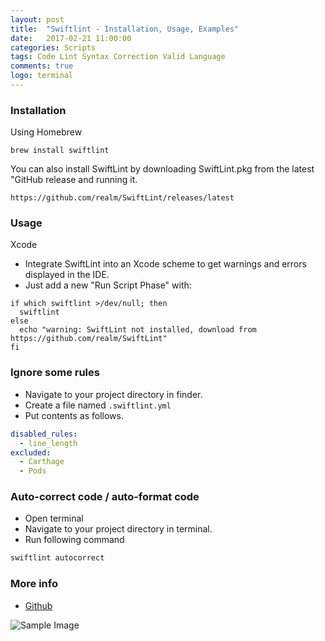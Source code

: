 ```yaml
---
layout: post
title:  "Swiftlint - Installation, Usage, Examples"
date:   2017-02-21 11:00:00
categories: Scripts
tags: Code Lint Syntax Correction Valid Language
comments: true
logo: terminal
---
```


### Installation

Using Homebrew

```
brew install swiftlint
```

You can also install SwiftLint by downloading SwiftLint.pkg from the latest "GitHub release and running it.

```
https://github.com/realm/SwiftLint/releases/latest
```

### Usage

Xcode

* Integrate SwiftLint into an Xcode scheme to get warnings and errors displayed in the IDE. 
* Just add a new "Run Script Phase" with:

```
if which swiftlint >/dev/null; then
  swiftlint
else
  echo "warning: SwiftLint not installed, download from https://github.com/realm/SwiftLint"
fi
```

### Ignore some rules

* Navigate to your project directory in finder.
* Create a file named `.swiftlint.yml`
* Put contents as follows.

 	
```yml
disabled_rules:
  - line_length
excluded:
  - Carthage
  - Pods
```

### Auto-correct code / auto-format code

* Open terminal
* Navigate to your project directory in terminal.
* Run following command

```sh
swiftlint autocorrect
```

### More info

* [Github](https://github.com/realm/SwiftLint)

![Sample Image](https://github.com/realm/SwiftLint/raw/master/assets/screenshot.png)
